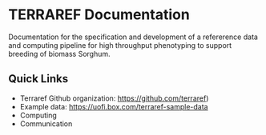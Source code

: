 TERRAREF Documentation
=======

Documentation for the specification and development of a 
refererence data and computing pipeline for high throughput phenotyping to support breeding of biomass Sorghum.

## Quick Links

* Terraref Github organization: https://github.com/terraref)
* Example data: https://uofi.box.com/terraref-sample-data 
* Computing
* Communication